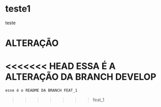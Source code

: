 # teste1
teste



 # ALTERAÇÃO
<<<<<<< HEAD
  ESSA É A ALTERAÇÃO DA BRANCH DEVELOP
=======
    esse é o README DA BRANCH FEAT_1
>>>>>>> feat_1
